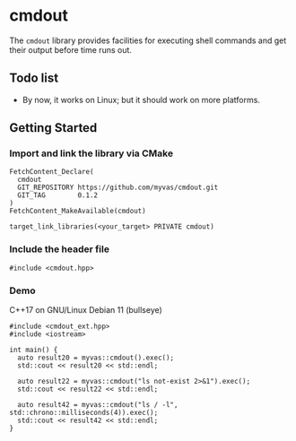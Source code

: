 # cmdout
The `cmdout` library provides facilities for executing shell commands and get their output before time runs out.

## Todo list
- By now, it works on Linux; but it should work on more platforms.

## Getting Started
### Import and link the library via CMake
```
FetchContent_Declare(
  cmdout
  GIT_REPOSITORY https://github.com/myvas/cmdout.git
  GIT_TAG        0.1.2
)
FetchContent_MakeAvailable(cmdout)

target_link_libraries(<your_target> PRIVATE cmdout)
```
### Include the header file
```
#include <cmdout.hpp>
```

### Demo
C++17 on GNU/Linux Debian 11 (bullseye)
```
#include <cmdout_ext.hpp>
#include <iostream>

int main() {
  auto result20 = myvas::cmdout().exec();
  std::cout << result20 << std::endl;

  auto result22 = myvas::cmdout("ls not-exist 2>&1").exec();
  std::cout << result22 << std::endl;

  auto result42 = myvas::cmdout("ls / -l", std::chrono::milliseconds(4)).exec();
  std::cout << result42 << std::endl;
}
```
